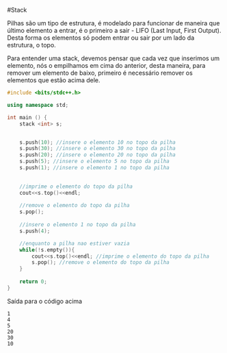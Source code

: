 #Stack

Pilhas são um tipo de estrutura, é modelado para funcionar de maneira que último elemento a entrar, é o primeiro a sair - LIFO (Last Input, First Output). Desta forma os elementos só podem entrar ou sair por um lado da estrutura, o topo.

Para entender uma stack, devemos pensar que cada vez que inserimos um elemento, nós o empilhamos em cima do anterior, desta maneira, para remover um elemento de baixo, primeiro é necessário remover os elementos que estão acima dele.

```cpp
#include <bits/stdc++.h>

using namespace std; 

int main () { 
    stack <int> s; 


    s.push(10); //insere o elemento 10 no topo da pilha
    s.push(30); //insere o elemento 30 no topo da pilha
    s.push(20); //insere o elemento 20 no topo da pilha
    s.push(5); //insere o elemento 5 no topo da pilha
    s.push(1); //insere o elemento 1 no topo da pilha
  

    //imprime o elemento do topo da pilha
    cout<<s.top()<<endl;
  
    //remove o elemento do topo da pilha
    s.pop();
  
    //insere o elemento 1 no topo da pilha
    s.push(4);

    //enquanto a pilha nao estiver vazia
    while(!s.empty()){
    	cout<<s.top()<<endl; //imprime o elemento do topo da pilha
    	s.pop(); //remove o elemento do topo da pilha
    }
  
    return 0; 
}
```

Saída para o código acima
```
1
4
5
20
30
10
```